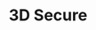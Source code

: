 ---
title: '3D Secure'
weight: 40
meta_title: "3D Secure - MultiSafepay Docs"
logo: '/svgs/Flexible 3D alt.svg'
layout: 'faqplugins'
short_description: "Manage 3D Secure authentication for card payments."
url: '/features/3d-secure/'
aliases: 
    - /faq/risk-and-fraud/
---